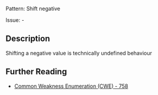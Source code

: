 Pattern: Shift negative

Issue: -

## Description

Shifting a negative value is technically undefined behaviour

## Further Reading

* [Common Weakness Enumeration (CWE) - 758](https://cwe.mitre.org/data/definitions/758.html)